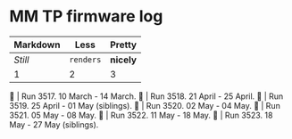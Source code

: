 MM TP firmware log
==================

Markdown | Less | Pretty
--- | --- | ---
*Still* | `renders` | **nicely**
1 | 2 | 3


:rotating_light: | Run 3517. 10 March - 14 March.
:rotating_light: | Run 3518. 21 April - 25 April.
:rotating_light: | Run 3519. 25 April - 01 May (siblings).
:rotating_light: | Run 3520. 02 May - 04 May.
:rotating_light: | Run 3521. 05 May - 08 May.
:rotating_light: | Run 3522. 11 May - 18 May.
:rotating_light: | Run 3523. 18 May - 27 May (siblings).

